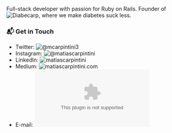Full-stack developer with passion for Ruby on Rails. Founder of ![Diabecarp](https://diabecarp.com), where we make diabetes suck less.

### 📬 Get in Touch

- Twitter: ![@mcarpintini3](https://twitter.com/mcarpintini3)
- Instagram: ![@matiascarpintini](http://instagram.com/matiascarpintini/)
- LinkedIn: ![matiascarpintini](http://linkedin.com/in/matiascarpintini/)
- Medium: ![matiascarpintini.com](https://carpintinimatias.medium.com)
- E-mail: ![carpintinimatias@gmail.com](mailto:carpintinimatias@gmail.com)